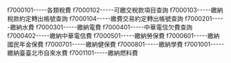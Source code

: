 f7000101-----各類稅費
f7000102-----可繳交稅款項目查詢
f7000103-----繳納稅款約定轉出帳號查詢
f7000104-----繳費交易約定轉出帳號查詢
f7000201-----繳納水費
f7000301-----繳納電費
f7000401-----中華電信欠費查詢
f7000402-----繳納中華電信費
f7000501-----繳納勞保費
f7000601-----繳納國民年金保費
f7000701-----繳納健保費
f7000801-----繳納學費
f7001001-----繳納臺臺北市自來水費
f7001101-----繳納燃料費